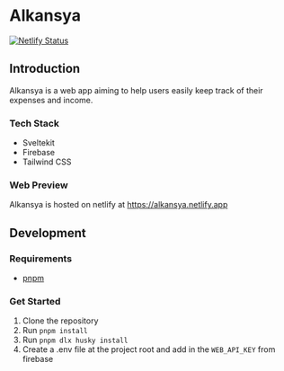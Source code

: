 # Alkansya

[![Netlify Status](https://api.netlify.com/api/v1/badges/bea2c66e-21d2-47bc-956a-632cbf773b8f/deploy-status)](https://app.netlify.com/sites/alkansya/deploys)

## Introduction

Alkansya is a web app aiming to help users easily keep track of their expenses and income.

### Tech Stack

-   Sveltekit
-   Firebase
-   Tailwind CSS

### Web Preview

Alkansya is hosted on netlify at https://alkansya.netlify.app

## Development

### Requirements

-   [pnpm](https://pnpm.io/installation)

### Get Started

1. Clone the repository
2. Run `pnpm install`
3. Run `pnpm dlx husky install`
4. Create a .env file at the project root and add in the `WEB_API_KEY` from firebase
